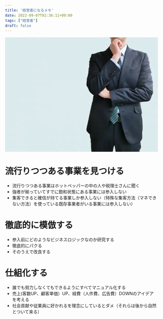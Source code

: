 ```yaml
---
title: '経営者になるメモ'
date: 2022-09-07T02:36:11+09:00
tags: ["経営者"]
draft: false
---
```

![img.png](images/img.png)

# 流行りつつある事業を見つける
- 流行りつつある事業はホットペッパーの中の人や税理士さんに聞く
- 強者が揃っていてすでに飽和状態にある事業には参入しない
- 集客できると確信が持てる事業しか参入しない（特殊な集客方法（マネできない方法）を使っている既存事業者がいる事業には参入しない）

# 徹底的に模倣する
- 参入前にどのようなビジネスロジックなのか研究する
- 徹底的にパクる
- そのうえで改良する

# 仕組化する
- 誰でも努力しなくてもできるようにすべてマニュアル化する
- 売上(客数UP、顧客単価）UP、経費（人件費、広告費）DOWNのアイデアを考える
- 社会貢献や従業員に好かれるを理念にしているとダメ（それらは後から自然とついて来る）

<!--
via https://www.youtube.com/watch?v=2TALYTLAke0
-->